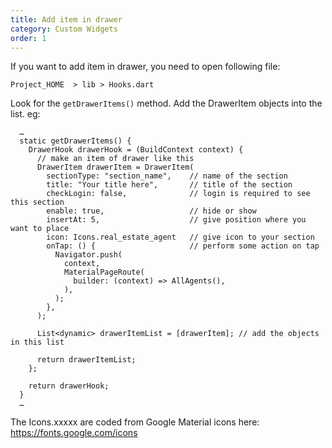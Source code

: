 ```yaml
---
title: Add item in drawer
category: Custom Widgets
order: 1
---
```


If you want to add item in drawer, you need to open following file:

`Project_HOME  > lib > Hooks.dart`

Look for the `getDrawerItems()` method. Add the DrawerItem objects into the list. eg: 
```
  …
  static getDrawerItems() {
    DrawerHook drawerHook = (BuildContext context) {
      // make an item of drawer like this
      DrawerItem drawerItem = DrawerItem(
        sectionType: "section_name",    // name of the section
        title: "Your title here",       // title of the section
        checkLogin: false,              // login is required to see this section
        enable: true,                   // hide or show
        insertAt: 5,                    // give position where you want to place
        icon: Icons.real_estate_agent   // give icon to your section
        onTap: () {                     // perform some action on tap 
          Navigator.push(
            context,
            MaterialPageRoute(
              builder: (context) => AllAgents(),
            ),
          );
        },     
      );

      List<dynamic> drawerItemList = [drawerItem]; // add the objects in this list

      return drawerItemList;
    };

    return drawerHook;
  }
  …
```
The Icons.xxxxx are coded from Google Material icons here: https://fonts.google.com/icons

